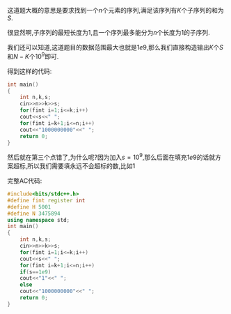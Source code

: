 这道题大概的意思是要求找到一个$n$个元素的序列,满足该序列有$K$个子序列的和为$S$.

很显然啊,子序列的最短长度为$1$,且一个序列最多能分为$n$个长度为$1$的子序列.

我们还可以知道,这道题目的数据范围最大也就是$1e9$,那么我们直接构造输出$K$个$S$和$N-K$个$10^9$即可.

得到这样的代码:

```cpp
int main()
{
	int n,k,s;
	cin>>n>>k>>s;
	for(fint i=1;i<=k;i++)
	cout<<s<<" ";
	for(fint i=k+1;i<=n;i++)
	cout<<"1000000000"<<" ";
	return 0;
}
```

然后就在第三个点错了,为什么呢?因为加入$s=10^9$,那么后面在填充$1e9$的话就方案超标,所以我们需要填永远不会超标的数,比如$1$

完整AC代码:

```cpp
#include<bits/stdc++.h>
#define fint register int
#define H 5001
#define N 3475894
using namespace std;
int main()
{
	int n,k,s;
	cin>>n>>k>>s;
	for(fint i=1;i<=k;i++)
	cout<<s<<" ";
	for(fint i=k+1;i<=n;i++)
	if(s==1e9)
	cout<<"1"<<" ";
	else
	cout<<"1000000000"<<" ";
	return 0;
}
```